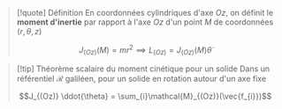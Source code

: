 >[!quote] Définition
>En coordonnées cylindriques d'axe $Oz$, on définit le **moment d'inertie** par rapport à l'axe $Oz$ d'un point $M$ de coordonnées $(r, \theta, z)$
>
>$$J_{(Oz)}(M) = mr^{2} \implies L_{(Oz)} = J_{(Oz)}(M) \dot{\theta}$$


>[!tip] Théorème scalaire du moment cinétique pour un solide
>Dans un référentiel $\mathscr R$ galiléen, pour un solide en rotation autour d'un axe fixe
>
>$$J_{(Oz)} \ddot{\theta} = \sum_{i}\mathcal{M}_{(Oz)}(\vec{f_{i}})$$

